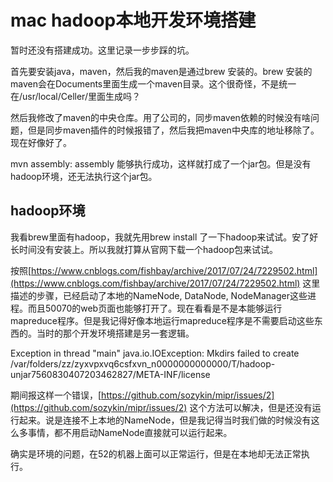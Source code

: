 # mac hadoop本地开发环境搭建

暂时还没有搭建成功。这里记录一步步踩的坑。

首先要安装java，maven，然后我的maven是通过brew 安装的。brew 安装的maven会在Documents里面生成一个maven目录。这个很奇怪，不是统一在/usr/local/Celler/里面生成吗？

然后我修改了maven的中央仓库。用了公司的，同步maven依赖的时候没有啥问题，但是同步maven插件的时候报错了，然后我把maven中央库的地址移除了。现在好像好了。

mvn assembly: assembly 能够执行成功，这样就打成了一个jar包。但是没有hadoop环境，还无法执行这个jar包。

## hadoop环境

我看brew里面有hadoop，我就先用brew install 了一下hadoop来试试。安了好长时间没有安装上。所以我就打算从官网下载一个hadoop包来试试。

按照[https://www.cnblogs.com/fishbay/archive/2017/07/24/7229502.html](https://www.cnblogs.com/fishbay/archive/2017/07/24/7229502.html) 这里描述的步骤，已经启动了本地的NameNode, DataNode, NodeManager这些进程。而且50070的web页面也能够打开了。现在看看是不是本能够运行mapreduce程序。但是我记得好像本地运行mapreduce程序是不需要启动这些东西的。当时的那个开发环境搭建是另一套逻辑。

Exception in thread "main" java.io.IOException: Mkdirs failed to create /var/folders/zz/zyxvpxvq6csfxvn\_n0000000000000/T/hadoop-unjar7560830407203462827/META-INF/license

期间报这样一个错误，[https://github.com/sozykin/mipr/issues/2](https://github.com/sozykin/mipr/issues/2) 这个方法可以解决，但是还没有运行起来。说是连接不上本地的NameNode，但是我记得当时我们做的时候没有这么多事情，都不用启动NameNode直接就可以运行起来。

确实是环境的问题，在52的机器上面可以正常运行，但是在本地却无法正常执行。

